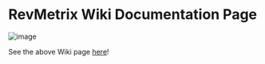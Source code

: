 # RevMetrix Wiki Documentation Page

![image](https://github.com/YCP-Rev-Metrix/Wiki/assets/79937590/52674833-0935-4018-b47f-d5071491f8ec)

See the above Wiki page [here](https://ycp-rev-metrix.github.io/Wiki/)!
